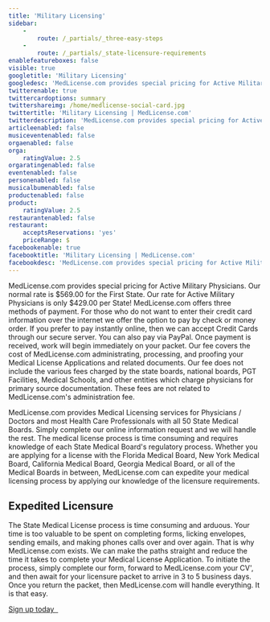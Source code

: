 ```yaml
---
title: 'Military Licensing'
sidebar:
    -
        route: /_partials/_three-easy-steps
    -
        route: /_partials/_state-licensure-requirements
enablefeatureboxes: false
visible: true
googletitle: 'Military Licensing'
googledesc: 'MedLicense.com provides special pricing for Active Military Physicians. Our normal rate is $569.00 for the First State. Our rate for Active Military Physicians is only $429.00 per state.'
twitterenable: true
twittercardoptions: summary
twittershareimg: /home/medlicense-social-card.jpg
twittertitle: 'Military Licensing | MedLicense.com'
twitterdescription: 'MedLicense.com provides special pricing for Active Military Physicians. Our normal rate is $569.00 for the First State. Our rate for Active Military Physicians is only $429.00 per state.'
articleenabled: false
musiceventenabled: false
orgaenabled: false
orga:
    ratingValue: 2.5
orgaratingenabled: false
eventenabled: false
personenabled: false
musicalbumenabled: false
productenabled: false
product:
    ratingValue: 2.5
restaurantenabled: false
restaurant:
    acceptsReservations: 'yes'
    priceRange: $
facebookenable: true
facebooktitle: 'Military Licensing | MedLicense.com'
facebookdesc: 'MedLicense.com provides special pricing for Active Military Physicians. Our normal rate is $569.00 for the First State. Our rate for Active Military Physicians is only $429.00 per state.'
---
```


<p>MedLicense.com provides special pricing for Active Military Physicians. Our normal rate is $569.00 for the First State. Our rate for Active Military Physicians is only $429.00 per State! MedLicense.com offers three methods of payment. For those who do not want to enter their credit card information over the internet we offer the option to pay by check or money order. If you prefer to pay instantly online, then we can accept Credit Cards through our secure server. You can also pay via PayPal. Once payment is received, work will begin immediately on your packet. Our fee covers the cost of MedLicense.com administrating, processing, and proofing your Medical License Applications and related documents. Our fee does not include the various fees charged by the state boards, national boards, PGT Facilities, Medical Schools, and other entities which charge physicians for primary source documentation. These fees are not related to MedLicense.com's administration fee.</p>
<p>MedLicense.com provides Medical Licensing services for Physicians / Doctors and most Health Care Professionals with all 50 State Medical Boards. Simply complete our online information request and we will handle the rest. The medical license process is time consuming and requires knowledge of each State Medical Board's regulatory process. Whether you are applying for a license with the Florida Medical Board, New York Medical Board, California Medical Board, Georgia Medical Board, or all of the Medical Boards in between, MedLicense.com can expedite your medical licensing process by applying our knowledge of the licensure requirements.</p>
<h2 id="mcetoc_1cec92l1o0">Expedited Licensure</h2>
<p>The State Medical License process is time consuming and arduous. Your time is too valuable to be spent on completing forms, licking envelopes, sending emails, and making phones calls over and over again. That is why MedLicense.com exists. We can make the paths straight and reduce the time it takes to complete your Medical License Application. To initiate the process, simply complete our form, forward to MedLicense.com your CV', and then await for your licensure packet to arrive in 3 to 5 business days. Once you return the packet, then MedLicense.com will handle everything. It is that easy.</p>
<p><a class="btn btn-secondary" href="../../pricing">Sign up today <em class="fa fa-sm fa-play" aria-hidden="true">&nbsp;</em></a>&nbsp;</p>